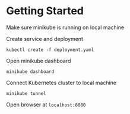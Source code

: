 # Getting Started

Make sure minikube is running on local machine

Create service and deployment
```
kubectl create -f deployment.yaml
```

Open minikube dashboard
```
minikube dashboard
```

Connect Kubernetes cluster to local machine
```
minikube tunnel
```

Open browser at `localhost:8080`